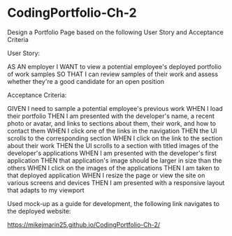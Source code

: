 # CodingPortfolio-Ch-2

Design a Portfolio Page based on the following User Story and Acceptance Criteria

User Story:

AS AN employer I WANT to view a potential employee's deployed portfolio of work samples SO THAT I can review samples of their work and assess whether they're a good candidate for an open position

Acceptance Criteria:

GIVEN I need to sample a potential employee's previous work WHEN I load their portfolio THEN I am presented with the developer's name, a recent photo or avatar, and links to sections about them, their work, and how to contact them WHEN I click one of the links in the navigation THEN the UI scrolls to the corresponding section WHEN I click on the link to the section about their work THEN the UI scrolls to a section with titled images of the developer's applications WHEN I am presented with the developer's first application THEN that application's image should be larger in size than the others WHEN I click on the images of the applications THEN I am taken to that deployed application WHEN I resize the page or view the site on various screens and devices THEN I am presented with a responsive layout that adapts to my viewport

Used mock-up as a guide for development, the following link navigates to the deployed website:

https://mikejmarin25.github.io/CodingPortfolio-Ch-2/

